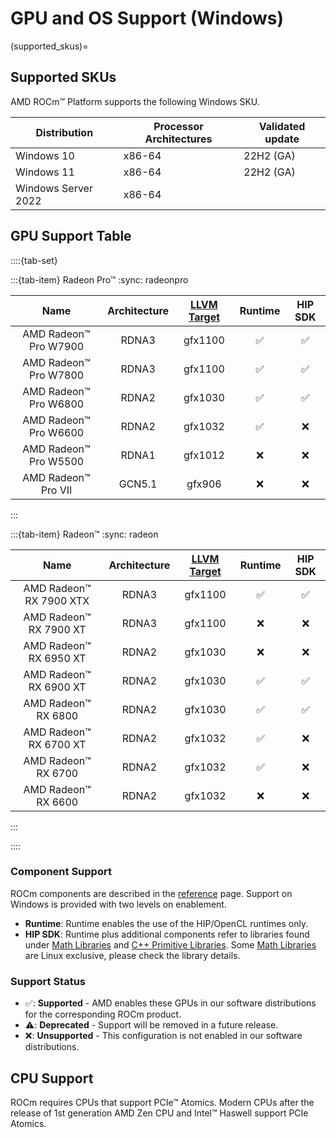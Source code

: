 # GPU and OS Support (Windows)

(supported_skus)=

## Supported SKUs

AMD ROCm™ Platform supports the following Windows SKU.

| Distribution        |Processor Architectures| Validated update   |
|---------------------|-----------------------|--------------------|
| Windows 10          | x86-64                | 22H2 (GA)          |
| Windows 11          | x86-64                | 22H2 (GA)          |
| Windows Server 2022 | x86-64                |                    |

## GPU Support Table

::::{tab-set}

:::{tab-item} Radeon Pro™
:sync: radeonpro

| Name | Architecture |[LLVM Target](https://www.llvm.org/docs/AMDGPUUsage.html#processors) | Runtime | HIP SDK |
|:----:|:------------:|:--------------------------------------------------------------------:|:-------:|:----------------:|
| AMD Radeon™ Pro W7900   | RDNA3  | gfx1100 | ✅ | ✅ |
| AMD Radeon™ Pro W7800   | RDNA3  | gfx1100 | ✅ | ✅ |
| AMD Radeon™ Pro W6800   | RDNA2  | gfx1030 | ✅ | ✅ |
| AMD Radeon™ Pro W6600   | RDNA2  | gfx1032 | ✅ | ❌ |
| AMD Radeon™ Pro W5500   | RDNA1  | gfx1012 | ❌ | ❌ |
| AMD Radeon™ Pro VII     | GCN5.1 | gfx906  | ❌ | ❌ |

:::

:::{tab-item} Radeon™
:sync: radeon

| Name | Architecture | [LLVM Target](https://www.llvm.org/docs/AMDGPUUsage.html#processors) | Runtime | HIP SDK |
|:----:|:------------:|:--------------------------------------------------------------------:|:-------:|:----------------:|
| AMD Radeon™ RX 7900 XTX | RDNA3  | gfx1100 | ✅ | ✅ |
| AMD Radeon™ RX 7900 XT  | RDNA3  | gfx1100 | ❌ | ❌ |
| AMD Radeon™ RX 6950 XT  | RDNA2  | gfx1030 | ❌ | ❌ |
| AMD Radeon™ RX 6900 XT  | RDNA2  | gfx1030 | ✅ | ✅ |
| AMD Radeon™ RX 6800     | RDNA2  | gfx1030 | ✅ | ✅ |
| AMD Radeon™ RX 6700 XT  | RDNA2  | gfx1032 | ✅ | ❌ |
| AMD Radeon™ RX 6700     | RDNA2  | gfx1032 | ✅ | ❌ |
| AMD Radeon™ RX 6600     | RDNA2  | gfx1032 | ❌ | ❌ |

:::

::::

### Component Support

ROCm components are described in the [reference](../reference/all) page. Support
on Windows is provided with two levels on enablement.

- **Runtime**: Runtime enables the use of the HIP/OpenCL runtimes only.
- **HIP SDK**: Runtime plus additional components refer to libraries found under
  [Math Libraries](../reference/gpu_libraries/math.md) and
  [C++ Primitive Libraries](../reference/gpu_libraries/c%2B%2B_primitives.md).
  Some [Math Libraries](../reference/gpu_libraries/math.md) are Linux exclusive,
  please check the library details.

### Support Status

- ✅: **Supported** - AMD enables these GPUs in our software distributions for
  the corresponding ROCm product.
- ⚠️: **Deprecated** - Support will be removed in a future release.
- ❌: **Unsupported** - This configuration is not enabled in our software
  distributions.

## CPU Support

ROCm requires CPUs that support PCIe™ Atomics. Modern CPUs after the release of
1st generation AMD Zen CPU and Intel™ Haswell support PCIe Atomics.
